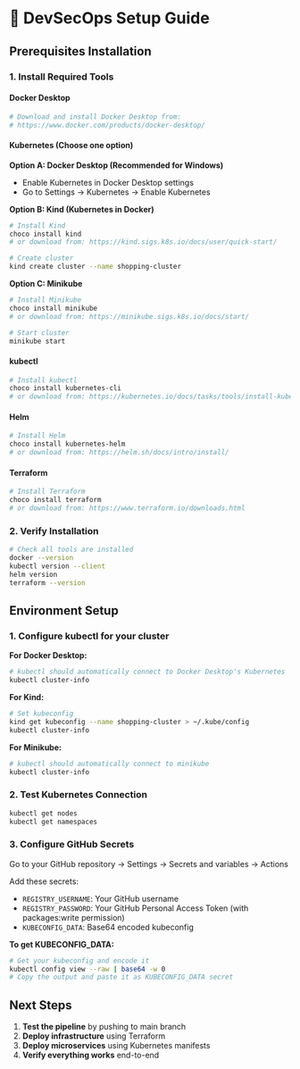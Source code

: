 # 🚀 DevSecOps Setup Guide

## Prerequisites Installation

### 1. Install Required Tools

#### Docker Desktop
```bash
# Download and install Docker Desktop from:
# https://www.docker.com/products/docker-desktop/
```

#### Kubernetes (Choose one option)

**Option A: Docker Desktop (Recommended for Windows)**
- Enable Kubernetes in Docker Desktop settings
- Go to Settings → Kubernetes → Enable Kubernetes

**Option B: Kind (Kubernetes in Docker)**
```bash
# Install Kind
choco install kind
# or download from: https://kind.sigs.k8s.io/docs/user/quick-start/

# Create cluster
kind create cluster --name shopping-cluster
```

**Option C: Minikube**
```bash
# Install Minikube
choco install minikube
# or download from: https://minikube.sigs.k8s.io/docs/start/

# Start cluster
minikube start
```

#### kubectl
```bash
# Install kubectl
choco install kubernetes-cli
# or download from: https://kubernetes.io/docs/tasks/tools/install-kubectl-windows/
```

#### Helm
```bash
# Install Helm
choco install kubernetes-helm
# or download from: https://helm.sh/docs/intro/install/
```

#### Terraform
```bash
# Install Terraform
choco install terraform
# or download from: https://www.terraform.io/downloads.html
```

### 2. Verify Installation

```bash
# Check all tools are installed
docker --version
kubectl version --client
helm version
terraform --version
```

## Environment Setup

### 1. Configure kubectl for your cluster

**For Docker Desktop:**
```bash
# kubectl should automatically connect to Docker Desktop's Kubernetes
kubectl cluster-info
```

**For Kind:**
```bash
# Set kubeconfig
kind get kubeconfig --name shopping-cluster > ~/.kube/config
kubectl cluster-info
```

**For Minikube:**
```bash
# kubectl should automatically connect to minikube
kubectl cluster-info
```

### 2. Test Kubernetes Connection
```bash
kubectl get nodes
kubectl get namespaces
```

### 3. Configure GitHub Secrets

Go to your GitHub repository → Settings → Secrets and variables → Actions

Add these secrets:
- `REGISTRY_USERNAME`: Your GitHub username
- `REGISTRY_PASSWORD`: Your GitHub Personal Access Token (with packages:write permission)
- `KUBECONFIG_DATA`: Base64 encoded kubeconfig

**To get KUBECONFIG_DATA:**
```bash
# Get your kubeconfig and encode it
kubectl config view --raw | base64 -w 0
# Copy the output and paste it as KUBECONFIG_DATA secret
```

## Next Steps

1. **Test the pipeline** by pushing to main branch
2. **Deploy infrastructure** using Terraform
3. **Deploy microservices** using Kubernetes manifests
4. **Verify everything works** end-to-end
